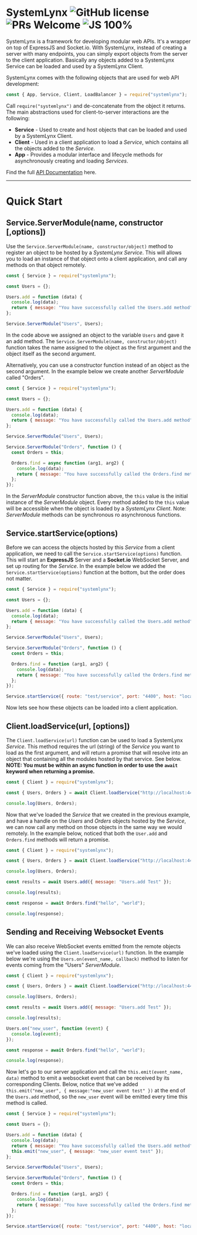 # SystemLynx ![GitHub license](https://img.shields.io/badge/license-MIT-blue.svg) ![PRs Welcome](https://img.shields.io/badge/PRs-welcome-blue.svg) ![JS 100%](https://img.shields.io/badge/JavaScript-100%25-green)

SystemLynx is a framework for developing modular web APIs. It's a wrapper on top of ExpressJS and Socket.io. With SystemLynx, instead of creating a server with many endpoints, you can simply export objects from the server to the client application. Basically any objects added to a SystemLynx Service can be loaded and used by a SystemLynx Client.

SystemLynx comes with the following objects that are used for web API development:

```javascript
const { App, Service, Client, LoadBalancer } = require("systemlynx");
```

Call `require("systemlynx")` and de-concatenate from the object it returns. The main abstractions used for client-to-server interactions are the following:

- **Service** - Used to create and host objects that can be loaded and used by a SystemLynx Client.
- **Client** - Used in a client application to load a _Service_, which contains all the objects added to the _Service_.
- **App** - Provides a modular interface and lifecycle methods for asynchronously creating and loading _Services_.

Find the full [API Documentation](https://github.com/Odion100/SystemLynx/blob/tasksjs2.0/API.md#tasksjs-api-documentation) here.

---

# Quick Start

## Service.ServerModule(name, constructor [,options])

Use the `Service.ServerModule(name, constructor/object)` method to register an object to be hosted by a _SystemLynx Service_. This will allows you to load an instance of that object onto a client application, and call any methods on that object remotely.

```javascript
const { Service } = require("systemlynx");

const Users = {};

Users.add = function (data) {
  console.log(data);
  return { message: "You have successfully called the Users.add method" };
};

Service.ServerModule("Users", Users);
```

In the code above we assigned an object to the variable `Users` and gave it an add method. The `Service.ServerModule(name, constructor/object)` function takes the name assigned to the object as the first argument and the object itself as the second argument.

Alternatively, you can use a constructor function instead of an object as the second argument. In the example below we create another _ServerModule_ called
"Orders".

```javascript
const { Service } = require("systemlynx");

const Users = {};

Users.add = function (data) {
  console.log(data);
  return { message: "You have successfully called the Users.add method" };
};

Service.ServerModule("Users", Users);

Service.ServerModule("Orders", function () {
  const Orders = this;

  Orders.find = async function (arg1, arg2) {
    console.log(data);
    return { message: "You have successfully called the Orders.find method" };
  };
});
```

In the _ServerModule_ constructor function above, the `this` value is the initial instance of the _ServerModule_ object. Every method added to the `this` value will be accessible when the object is loaded by a _SystemLynx Client_. Note: _ServerModule_ methods can be synchronous ro asynchronous functions.

## Service.startService(options)

Before we can access the objects hosted by this _Service_ from a client application, we need to call the `Service.startService(options)` function. This will start an **ExpressJS** Server and a **Socket.io** WebSocket Server, and set up routing for the _Service_. In the example below we added the `Service.startService(options)` function at the bottom, but the order does not matter.

```javascript
const { Service } = require("systemlynx");

const Users = {};

Users.add = function (data) {
  console.log(data);
  return { message: "You have successfully called the Users.add method" };
};

Service.ServerModule("Users", Users);

Service.ServerModule("Orders", function () {
  const Orders = this;

  Orders.find = function (arg1, arg2) {
    console.log(data);
    return { message: "You have successfully called the Orders.find method" };
  };
});

Service.startService({ route: "test/service", port: "4400", host: "localhost" });
```

Now lets see how these objects can be loaded into a client application.

## Client.loadService(url, [options])

The `Client.loadService(url)` function can be used to load a SystemLynx _Service_. This method requires the url (string) of the _Service_ you want to load as the first argument, and will return a promise that will resolve into an object that containing all the modules hosted by that service. See below. **NOTE: You must be within an async function in order to use the `await` keyword when returning a promise.**

```javascript
const { Client } = require("systemlynx");

const { Users, Orders } = await Client.loadService("http://localhost:4400/test/service");

console.log(Users, Orders);
```

Now that we've loaded the _Service_ that we created in the previous example, and have a handle on the _Users_ and _Orders_ objects hosted by the _Service_, we can now call any method on those objects in the same way we would remotely. In the example below, noticed that both the `User.add` and `Orders.find` methods will return a promise.

```javascript
const { Client } = require("systemlynx");

const { Users, Orders } = await Client.loadService("http://localhost:4400/test/service");

console.log(Users, Orders);

const results = await Users.add({ message: "Users.add Test" });

console.log(results);

const response = await Orders.find("hello", "world");

console.log(response);
```

## Sending and Receiving Websocket Events

We can also receive WebSocket events emitted from the remote objects we've loaded using the `Client.loadService(url)` function. In the example below we're using the `Users.on(event_name, callback)` method to listen for events coming from the "Users" _ServerModule_.

```javascript
const { Client } = require("systemlynx");

const { Users, Orders } = await Client.loadService("http://localhost:4400/test/service");

console.log(Users, Orders);

const results = await Users.add({ message: "Users.add Test" });

console.log(results);

Users.on("new_user", function (event) {
  console.log(event);
});

const response = await Orders.find("hello", "world");

console.log(response);
```

Now let's go to our server application and call the `this.emit(event_name, data)` method to emit a websocket event that can be received by its corresponding Clients. Below, notice that we've added `this.emit("new_user", { message:"new_user event test" })` at the end of the `Users.add` method, so the `new_user` event will be emitted every time this method is called.

```javascript
const { Service } = require("systemlynx");

const Users = {};

Users.add = function (data) {
  console.log(data);
  return { message: "You have successfully called the Users.add method" };
  this.emit("new_user", { message: "new_user event test" });
};

Service.ServerModule("Users", Users);

Service.ServerModule("Orders", function () {
  const Orders = this;

  Orders.find = function (arg1, arg2) {
    console.log(data);
    return { message: "You have successfully called the Orders.find method" };
  };
});

Service.startService({ route: "test/service", port: "4400", host: "localhost" });
```
